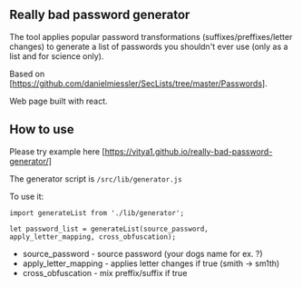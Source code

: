 
## Really bad password generator

The tool applies popular password transformations (suffixes/preffixes/letter changes) to generate a list of passwords you shouldn't ever use (only as a list and for science only).

Based on [https://github.com/danielmiessler/SecLists/tree/master/Passwords].

Web page built with react.

## How to use

Please try example here [https://vitya1.github.io/really-bad-password-generator/]

The generator script is `/src/lib/generator.js`

To use it:
```
import generateList from './lib/generator';

let password_list = generateList(source_password, apply_letter_mapping, cross_obfuscation);

```

- source_password - source password (your dogs name for ex. ?)
- apply_letter_mapping - applies letter changes if true (smith -> sm1th)
- cross_obfuscation - mix preffix/suffix if true

